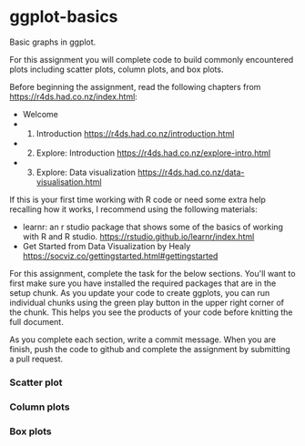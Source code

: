 # ggplot-basics
Basic graphs in ggplot.

For this assignment you will complete code to build commonly encountered plots including scatter plots, column plots, and box plots.

Before beginning the assignment, read the following chapters from https://r4ds.had.co.nz/index.html:

- Welcome
- 1. Introduction https://r4ds.had.co.nz/introduction.html
- 2. Explore: Introduction https://r4ds.had.co.nz/explore-intro.html
- 3. Explore: Data visualization https://r4ds.had.co.nz/data-visualisation.html

If this is your first time working with R code or need some extra help recalling how it works, I recommend using the following materials:

- learnr: an r studio package that shows some of the basics of working with R and R studio. https://rstudio.github.io/learnr/index.html 
- Get Started from Data Visualization by Healy https://socviz.co/gettingstarted.html#gettingstarted

For this assignment, complete the task for the below sections. You'll want to first make sure you have installed the required packages that are in the setup chunk. As you update your code to create ggplots, you can run individual chunks using the green play button in the upper right corner of the chunk. This helps you see the products of your code before knitting the full document.

As you complete each section, write a commit message. When you are finish, push the code to github and complete the assignment by submitting a pull request.

### Scatter plot


### Column plots

### Box plots
